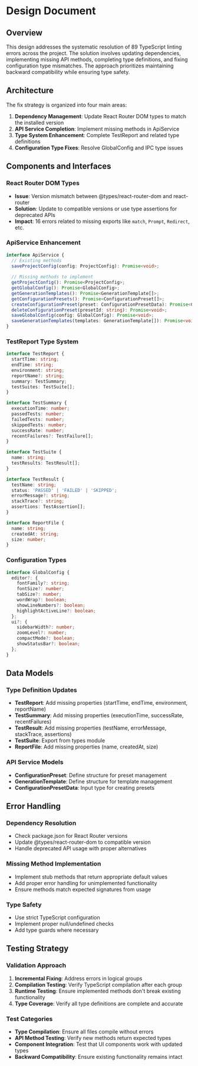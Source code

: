 # Design Document

## Overview

This design addresses the systematic resolution of 89 TypeScript linting errors across the project. The solution involves updating dependencies, implementing missing API methods, completing type definitions, and fixing configuration type mismatches. The approach prioritizes maintaining backward compatibility while ensuring type safety.

## Architecture

The fix strategy is organized into four main areas:

1. **Dependency Management**: Update React Router DOM types to match the installed version
2. **API Service Completion**: Implement missing methods in ApiService
3. **Type System Enhancement**: Complete TestReport and related type definitions
4. **Configuration Type Fixes**: Resolve GlobalConfig and IPC type issues

## Components and Interfaces

### React Router DOM Types
- **Issue**: Version mismatch between @types/react-router-dom and react-router
- **Solution**: Update to compatible versions or use type assertions for deprecated APIs
- **Impact**: 16 errors related to missing exports like `match`, `Prompt`, `Redirect`, etc.

### ApiService Enhancement
```typescript
interface ApiService {
  // Existing methods
  saveProjectConfig(config: ProjectConfig): Promise<void>;
  
  // Missing methods to implement
  getProjectConfig(): Promise<ProjectConfig>;
  getGlobalConfig(): Promise<GlobalConfig>;
  getGenerationTemplates(): Promise<GenerationTemplate[]>;
  getConfigurationPresets(): Promise<ConfigurationPreset[]>;
  createConfigurationPreset(preset: ConfigurationPresetData): Promise<ConfigurationPreset>;
  deleteConfigurationPreset(presetId: string): Promise<void>;
  saveGlobalConfig(config: GlobalConfig): Promise<void>;
  saveGenerationTemplates(templates: GenerationTemplate[]): Promise<void>;
}
```

### TestReport Type System
```typescript
interface TestReport {
  startTime: string;
  endTime: string;
  environment: string;
  reportName?: string;
  summary: TestSummary;
  testSuites: TestSuite[];
}

interface TestSummary {
  executionTime: number;
  passedTests: number;
  failedTests: number;
  skippedTests: number;
  successRate: number;
  recentFailures?: TestFailure[];
}

interface TestSuite {
  name: string;
  testResults: TestResult[];
}

interface TestResult {
  testName: string;
  status: 'PASSED' | 'FAILED' | 'SKIPPED';
  errorMessage?: string;
  stackTrace?: string;
  assertions: TestAssertion[];
}

interface ReportFile {
  name: string;
  createdAt: string;
  size: number;
}
```

### Configuration Types
```typescript
interface GlobalConfig {
  editor?: {
    fontFamily?: string;
    fontSize?: number;
    tabSize?: number;
    wordWrap?: boolean;
    showLineNumbers?: boolean;
    highlightActiveLine?: boolean;
  };
  ui?: {
    sidebarWidth?: number;
    zoomLevel?: number;
    compactMode?: boolean;
    showStatusBar?: boolean;
  };
}
```

## Data Models

### Type Definition Updates
- **TestReport**: Add missing properties (startTime, endTime, environment, reportName)
- **TestSummary**: Add missing properties (executionTime, successRate, recentFailures)
- **TestResult**: Add missing properties (testName, errorMessage, stackTrace, assertions)
- **TestSuite**: Export from types module
- **ReportFile**: Add missing properties (name, createdAt, size)

### API Service Models
- **ConfigurationPreset**: Define structure for preset management
- **GenerationTemplate**: Define structure for template management
- **ConfigurationPresetData**: Input type for creating presets

## Error Handling

### Dependency Resolution
- Check package.json for React Router versions
- Update @types/react-router-dom to compatible version
- Handle deprecated API usage with proper alternatives

### Missing Method Implementation
- Implement stub methods that return appropriate default values
- Add proper error handling for unimplemented functionality
- Ensure methods match expected signatures from usage

### Type Safety
- Use strict TypeScript configuration
- Implement proper null/undefined checks
- Add type guards where necessary

## Testing Strategy

### Validation Approach
1. **Incremental Fixing**: Address errors in logical groups
2. **Compilation Testing**: Verify TypeScript compilation after each group
3. **Runtime Testing**: Ensure implemented methods don't break existing functionality
4. **Type Coverage**: Verify all type definitions are complete and accurate

### Test Categories
- **Type Compilation**: Ensure all files compile without errors
- **API Method Testing**: Verify new methods return expected types
- **Component Integration**: Test that UI components work with updated types
- **Backward Compatibility**: Ensure existing functionality remains intact